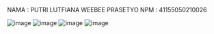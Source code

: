 NAMA : PUTRI LUTFIANA WEEBEE PRASETYO
NPM : 41155050210026

![image](https://github.com/user-attachments/assets/fdf6936b-b503-4ac2-a236-96c2e552495e)
![image](https://github.com/user-attachments/assets/75b215f1-3bd4-414f-81d6-e91eec390837)
![image](https://github.com/user-attachments/assets/0a6b59b7-5ae8-4fca-8f5f-8a0e2ddb4e72)
![image](https://github.com/user-attachments/assets/f4c4c982-882f-4355-b429-1ad7b6970430)
